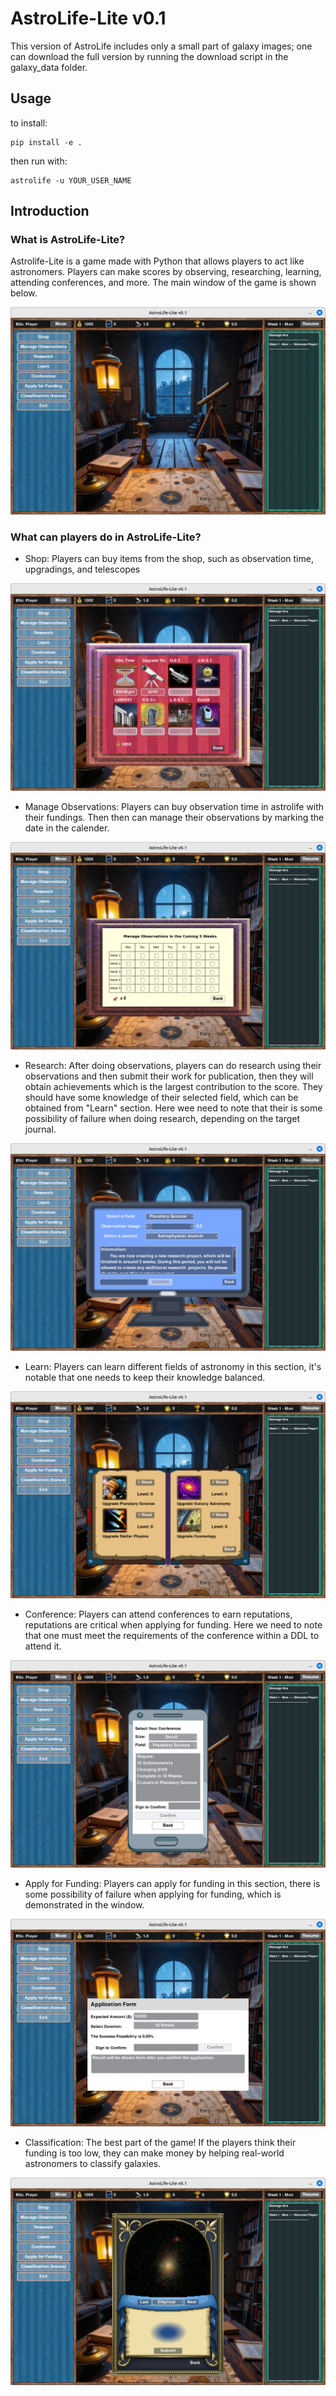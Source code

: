 # AstroLife-Lite v0.1

This version of AstroLife includes only a small part of galaxy images; one can download the full version by running the download script in the galaxy_data folder.
 

## Usage

to install:
```
pip install -e .
```

then run with:
```
astrolife -u YOUR_USER_NAME
```

## Introduction

### What is AstroLife-Lite?

Astrolife-Lite is a game made with Python that allows players to act like astronomers. Players can make scores by observing, researching, learning, attending conferences, and more. The main window of the game is shown below.

![AstroLife-Lite](screenshots/main_window.png)

### What can players do in AstroLife-Lite?

- Shop: Players can buy items from the shop, such as observation time, upgradings, and telescopes

![Shop](screenshots/shop_window.png)

- Manage Observations: Players can buy observation time in astrolife with their fundings. Then then can manage their observations by marking the date in the calender.

![Manage Observations](screenshots/manage_observations.png)

- Research: After doing observations, players can do research using their observations and then submit their work for publication, then they will obtain achievements which is the largest contribution to the score. They should have some knowledge of their selected field, which can be obtained from "Learn" section. Here wee need to note that their is some possibility of failure when doing research, depending on the target journal.

![Research](screenshots/research_window.png)

- Learn: Players can learn different fields of astronomy in this section, it's notable that one needs to keep their knowledge balanced.

![Learn](screenshots/learn_window.png)

- Conference: Players can attend conferences to earn reputations, reputations are critical when applying for funding. Here we need to note that one must meet the requirements of the conference within a DDL to attend it.

![Conference](screenshots/conference_window.png)

- Apply for Funding: Players can apply for funding in this section, there is some possibility of failure when applying for funding, which is demonstrated in the window.

![Apply for Funding](screenshots/funding_window.png)

- Classification: The best part of the game! If the players think their funding is too low, they can make money by helping real-world astronomers to classify galaxies.

![Classification](screenshots/classification_window.png)
